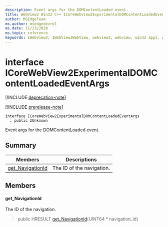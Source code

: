 ```yaml
---
description: Event args for the DOMContentLoaded event.
title: WebView2 Win32 C++ ICoreWebView2ExperimentalDOMContentLoadedEventArgs
author: MSEdgeTeam
ms.author: msedgedevrel
ms.date: 11/23/2020
ms.topic: reference
keywords: IWebView2, IWebView2WebView, webview2, webview, win32 apps, win32, edge, ICoreWebView2, ICoreWebView2Controller, browser control, edge html, ICoreWebView2ExperimentalDOMContentLoadedEventArgs
---
```


# interface ICoreWebView2ExperimentalDOMContentLoadedEventArgs 

[!INCLUDE [deprecation-note](../includes/deprecation-note.md)]

[!INCLUDE [prerelease-note](../includes/prerelease-note.md)]

```
interface ICoreWebView2ExperimentalDOMContentLoadedEventArgs
  : public IUnknown
```

Event args for the DOMContentLoaded event.

## Summary

 Members                        | Descriptions
--------------------------------|---------------------------------------------
[get_NavigationId](#get_navigationid) | The ID of the navigation.

## Members

#### get_NavigationId 

The ID of the navigation.

> public HRESULT [get_NavigationId](#get_navigationid)(UINT64 * navigation_id)

